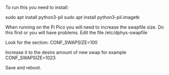 To run this you need to install:

sudo apt install python3-pil
sudo apt install python3-pil.imagetk

When running on the Pi Pico you will need to increase the swapfile size. Do this first or you will have problems.
Edit the file /etc/dphys-swapfile

Look for the section:
CONF_SWAPSIZE=100

Increase it to the desire amount of new swap for example
CONF_SWAPSIZE=1023

Save and reboot.
